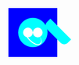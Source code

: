 <div style="display: flex; justify-content: center;">
  <div style="position: relative;">
    <div style="position: absolute; width: 100px; height: 100px; border-radius: 50%; background: linear-gradient(to right, #f00, #ff7700, #ff0, #0f0, #00f, #8a2be2, #a52a2a); background-size: 600%; animation: rainbow 4s linear infinite;"></div>
    <div style="width: 100px; height: 100px; background-color: #00f; position: relative;">
      <div style="position: absolute; width: 60px; height: 60px; background-color: #0ff; border-radius: 50%; top: 20px; left: 20px;">
        <div style="width: 20px; height: 20px; background-color: #fff; border-radius: 50%; position: absolute; top: 20px; left: 10px;"></div>
        <div style="width: 20px; height: 20px; background-color: #fff; border-radius: 50%; position: absolute; top: 20px; right: 10px;"></div>
        <div style="width: 40px; height: 20px; border: 2px solid #fff; border-radius: 50%; position: absolute; bottom: 10px; left: 10px; border-top: none; border-left: none; transform: rotate(45deg);"></div>
      </div>
      <div style="width: 20px; height: 60px; background-color: #0ff; position: absolute; top: 20px; right: -10px; transform: rotate(-45deg); border-radius: 10px 0 0 10px;"></div>
    </div>
  </div>
</div>
<style>
  @keyframes rainbow {
    0% { background-position: 0 0; }
    100% { background-position: 600% 0; }
  }
</style>
